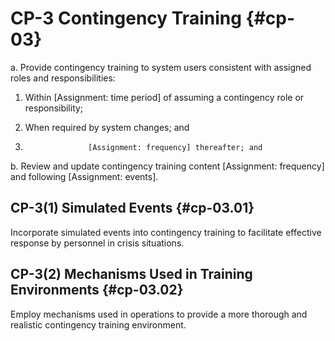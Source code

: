 # CP-3 Contingency Training {#cp-03}

a. Provide contingency training to system users consistent with assigned roles and responsibilities:

1. Within [Assignment: time period] of assuming a contingency role or responsibility;

2. When required by system changes; and

3. 
                     [Assignment: frequency] thereafter; and

b. Review and update contingency training content [Assignment: frequency] and following [Assignment: events].

## CP-3(1) Simulated Events {#cp-03.01}

Incorporate simulated events into contingency training to facilitate effective response by personnel in crisis situations.

## CP-3(2) Mechanisms Used in Training Environments {#cp-03.02}

Employ mechanisms used in operations to provide a more thorough and realistic contingency training environment.

